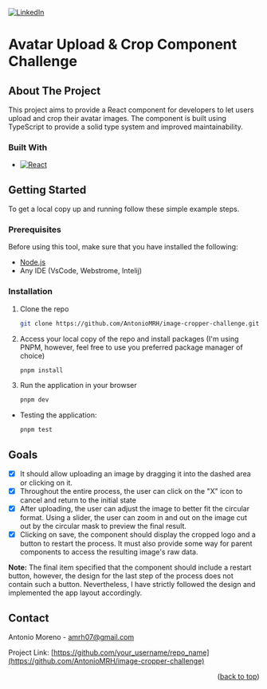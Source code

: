 [![LinkedIn][linkedin-shield]][linkedin-url]

# Avatar Upload & Crop Component Challenge

<!-- ABOUT THE PROJECT -->

## About The Project

This project aims to provide a React component for developers to let users upload and crop their avatar images. The component is built using TypeScript to provide a solid type system and improved maintainability.

### Built With

-   [![React][react.js]][react-url]

<!-- GETTING STARTED -->

## Getting Started

To get a local copy up and running follow these simple example steps.

### Prerequisites

Before using this tool, make sure that you have installed the following:

-   [Node.js](https://nodejs.org/en/)
-   Any IDE (VsCode, Webstrome, Intelij)

### Installation

1. Clone the repo
    ```sh
    git clone https://github.com/AntonioMRH/image-cropper-challenge.git
    ```
2. Access your local copy of the repo and install packages (I'm using PNPM, however, feel free to use you preferred package manager of choice)
    ```sh
    pnpm install
    ```
3. Run the application in your browser
    ```sh
    pnpm dev
    ```

-   Testing the application:
    ```sh
    pnpm test
    ```

## Goals

-   [x] It should allow uploading an image by dragging it into the dashed area or clicking on it.
-   [x] Throughout the entire process, the user can click on the "X" icon to cancel and return to the initial state
-   [x] After uploading, the user can adjust the image to better fit the circular format. Using a slider, the user can zoom in and out on the image cut out by the circular mask to preview the final result.
-   [x] Clicking on save, the component should display the cropped logo and a button to restart the process. It must also provide some way for parent components to access the resulting image's raw data.

**Note:** The final item specified that the component should include a restart button, however, the design for the last step of the process does not contain such a button. Nevertheless, I have strictly followed the design and implemented the app layout accordingly.

<!-- CONTACT -->

## Contact

Antonio Moreno - amrh07@gmail.com

Project Link: [https://github.com/your_username/repo_name](https://github.com/AntonioMRH/image-cropper-challenge)

<p align="right">(<a href="#readme-top">back to top</a>)</p>

<!-- MARKDOWN LINKS & IMAGES -->

[linkedin-shield]: https://img.shields.io/badge/-LinkedIn-black.svg?style=for-the-badge&logo=linkedin&colorB=555
[linkedin-url]: https://www.linkedin.com/in/antonio-mrh/
[react.js]: https://img.shields.io/badge/React-20232A?style=for-the-badge&logo=react&logoColor=61DAFB
[react-url]: https://reactjs.org/
